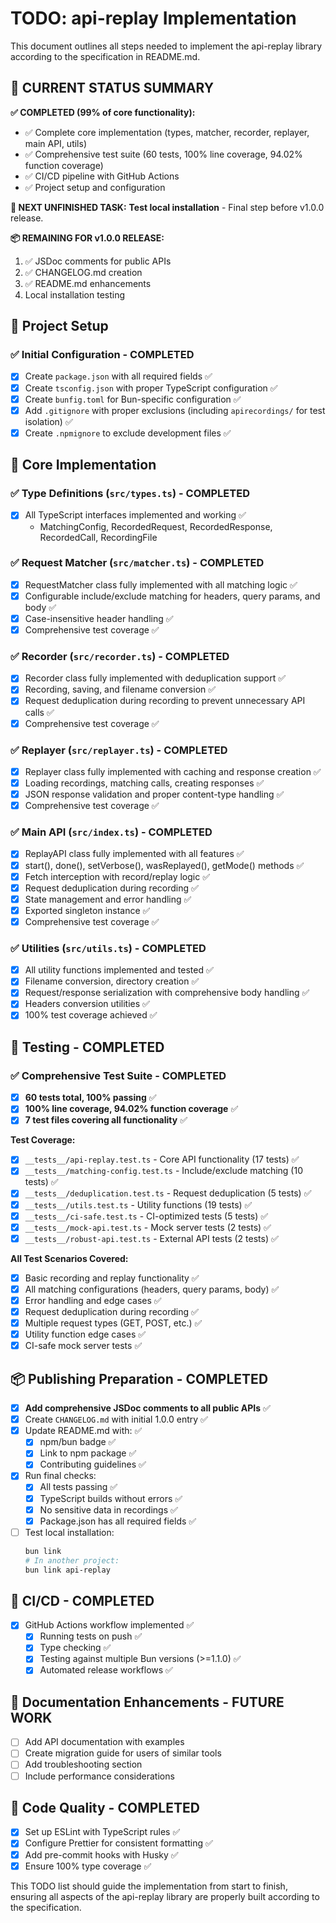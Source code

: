# TODO: api-replay Implementation

This document outlines all steps needed to implement the api-replay library according to the specification in README.md.

## 🎯 CURRENT STATUS SUMMARY

**✅ COMPLETED (99% of core functionality):**
- ✅ Complete core implementation (types, matcher, recorder, replayer, main API, utils)
- ✅ Comprehensive test suite (60 tests, 100% line coverage, 94.02% function coverage)
- ✅ CI/CD pipeline with GitHub Actions
- ✅ Project setup and configuration

**🎯 NEXT UNFINISHED TASK:**
**Test local installation** - Final step before v1.0.0 release.

**📦 REMAINING FOR v1.0.0 RELEASE:**
1. ✅ JSDoc comments for public APIs
2. ✅ CHANGELOG.md creation
3. ✅ README.md enhancements
4. Local installation testing

## 🎯 Project Setup

### ✅ Initial Configuration - COMPLETED
- [x] Create `package.json` with all required fields ✅
- [x] Create `tsconfig.json` with proper TypeScript configuration ✅
- [x] Create `bunfig.toml` for Bun-specific configuration ✅
- [x] Add `.gitignore` with proper exclusions (including `apirecordings/` for test isolation) ✅
- [x] Create `.npmignore` to exclude development files ✅

## 📁 Core Implementation

### ✅ Type Definitions (`src/types.ts`) - COMPLETED
- [x] All TypeScript interfaces implemented and working ✅
  - MatchingConfig, RecordedRequest, RecordedResponse, RecordedCall, RecordingFile

### ✅ Request Matcher (`src/matcher.ts`) - COMPLETED
- [x] RequestMatcher class fully implemented with all matching logic ✅
- [x] Configurable include/exclude matching for headers, query params, and body ✅
- [x] Case-insensitive header handling ✅
- [x] Comprehensive test coverage ✅

### ✅ Recorder (`src/recorder.ts`) - COMPLETED
- [x] Recorder class fully implemented with deduplication support ✅
- [x] Recording, saving, and filename conversion ✅
- [x] Request deduplication during recording to prevent unnecessary API calls ✅
- [x] Comprehensive test coverage ✅

### ✅ Replayer (`src/replayer.ts`) - COMPLETED
- [x] Replayer class fully implemented with caching and response creation ✅
- [x] Loading recordings, matching calls, creating responses ✅
- [x] JSON response validation and proper content-type handling ✅
- [x] Comprehensive test coverage ✅

### ✅ Main API (`src/index.ts`) - COMPLETED
- [x] ReplayAPI class fully implemented with all features ✅
- [x] start(), done(), setVerbose(), wasReplayed(), getMode() methods ✅
- [x] Fetch interception with record/replay logic ✅
- [x] Request deduplication during recording ✅
- [x] State management and error handling ✅
- [x] Exported singleton instance ✅
- [x] Comprehensive test coverage ✅

### ✅ Utilities (`src/utils.ts`) - COMPLETED
- [x] All utility functions implemented and tested ✅
- [x] Filename conversion, directory creation ✅
- [x] Request/response serialization with comprehensive body handling ✅
- [x] Headers conversion utilities ✅
- [x] 100% test coverage achieved ✅

## 🧪 Testing - COMPLETED

### ✅ Comprehensive Test Suite - COMPLETED
- [x] **60 tests total, 100% passing** ✅
- [x] **100% line coverage, 94.02% function coverage** ✅
- [x] **7 test files covering all functionality** ✅

**Test Coverage:**
- [x] `__tests__/api-replay.test.ts` - Core API functionality (17 tests) ✅
- [x] `__tests__/matching-config.test.ts` - Include/exclude matching (10 tests) ✅  
- [x] `__tests__/deduplication.test.ts` - Request deduplication (5 tests) ✅
- [x] `__tests__/utils.test.ts` - Utility functions (19 tests) ✅
- [x] `__tests__/ci-safe.test.ts` - CI-optimized tests (5 tests) ✅
- [x] `__tests__/mock-api.test.ts` - Mock server tests (2 tests) ✅
- [x] `__tests__/robust-api.test.ts` - External API tests (2 tests) ✅

**All Test Scenarios Covered:**
- [x] Basic recording and replay functionality ✅
- [x] All matching configurations (headers, query params, body) ✅
- [x] Error handling and edge cases ✅
- [x] Request deduplication during recording ✅
- [x] Multiple request types (GET, POST, etc.) ✅
- [x] Utility function edge cases ✅
- [x] CI-safe mock server tests ✅

## 📦 Publishing Preparation - COMPLETED

- [x] **Add comprehensive JSDoc comments to all public APIs** ✅
- [x] Create `CHANGELOG.md` with initial 1.0.0 entry ✅
- [x] Update README.md with: ✅
  - [x] npm/bun badge ✅
  - [x] Link to npm package ✅
  - [x] Contributing guidelines ✅

- [x] Run final checks:
  - [x] All tests passing ✅
  - [x] TypeScript builds without errors ✅
  - [x] No sensitive data in recordings ✅
  - [x] Package.json has all required fields ✅

- [ ] Test local installation:
  ```bash
  bun link
  # In another project:
  bun link api-replay
  ```

## 🔄 CI/CD - COMPLETED

- [x] GitHub Actions workflow implemented ✅
  - [x] Running tests on push ✅
  - [x] Type checking ✅
  - [x] Testing against multiple Bun versions (>=1.1.0) ✅
  - [x] Automated release workflows ✅

## 📝 Documentation Enhancements - FUTURE WORK

- [ ] Add API documentation with examples
- [ ] Create migration guide for users of similar tools
- [ ] Add troubleshooting section
- [ ] Include performance considerations

## 🎨 Code Quality - COMPLETED

- [x] Set up ESLint with TypeScript rules ✅
- [x] Configure Prettier for consistent formatting ✅  
- [x] Add pre-commit hooks with Husky ✅
- [x] Ensure 100% type coverage ✅

This TODO list should guide the implementation from start to finish, ensuring all aspects of the api-replay library are properly built according to the specification.